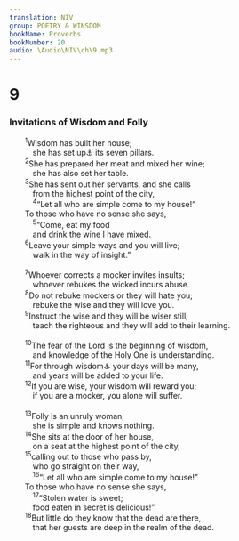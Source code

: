 ```yaml
---
translation: NIV
group: POETRY & WINSDOM
bookName: Proverbs 
bookNumber: 20
audio: \Audio\NIV\ch\9.mp3
---
```


<div class="title"><h1>9</h1><h3>Invitations of Wisdom and Folly </h3></div>
<span class="verse ch_9_1">  <sup>1</sup>Wisdom has built her house; <br/>   she has set up<a data-toggle="tooltip" data-placement="bottom" title="Septuagint, Syriac and Targum; Hebrew has hewn out">⚓</a> its seven pillars. <br/></span>
<span class="verse ch_9_2">  <sup>2</sup>She has prepared her meat and mixed her wine; <br/>   she has also set her table. <br/></span>
<span class="verse ch_9_3">  <sup>3</sup>She has sent out her servants, and she calls <br/>   from the highest point of the city, <br/></span>
<span class="verse ch_9_4">   <sup>4</sup>“Let all who are simple come to my house!” <br/>  To those who have no sense she says, <br/></span>
<span class="verse ch_9_5">   <sup>5</sup>“Come, eat my food <br/>   and drink the wine I have mixed. <br/></span>
<span class="verse ch_9_6">  <sup>6</sup>Leave your simple ways and you will live; <br/>   walk in the way of insight.” <br/><br/></span>
<span class="verse ch_9_7">  <sup>7</sup>Whoever corrects a mocker invites insults; <br/>   whoever rebukes the wicked incurs abuse. <br/></span>
<span class="verse ch_9_8">  <sup>8</sup>Do not rebuke mockers or they will hate you; <br/>   rebuke the wise and they will love you. <br/></span>
<span class="verse ch_9_9">  <sup>9</sup>Instruct the wise and they will be wiser still; <br/>   teach the righteous and they will add to their learning. <br/><br/></span>
<span class="verse ch_9_10">  <sup>10</sup>The fear of the Lord is the beginning of wisdom, <br/>   and knowledge of the Holy One is understanding. <br/></span>
<span class="verse ch_9_11">  <sup>11</sup>For through wisdom<a data-toggle="tooltip" data-placement="bottom" title="Septuagint, Syriac and Targum; Hebrew me">⚓</a> your days will be many, <br/>   and years will be added to your life. <br/></span>
<span class="verse ch_9_12">  <sup>12</sup>If you are wise, your wisdom will reward you; <br/>   if you are a mocker, you alone will suffer. <br/><br/></span>
<span class="verse ch_9_13">  <sup>13</sup>Folly is an unruly woman; <br/>   she is simple and knows nothing. <br/></span>
<span class="verse ch_9_14">  <sup>14</sup>She sits at the door of her house, <br/>   on a seat at the highest point of the city, <br/></span>
<span class="verse ch_9_15">  <sup>15</sup>calling out to those who pass by, <br/>   who go straight on their way, <br/></span>
<span class="verse ch_9_16">   <sup>16</sup>“Let all who are simple come to my house!” <br/>  To those who have no sense she says, <br/></span>
<span class="verse ch_9_17">   <sup>17</sup>“Stolen water is sweet; <br/>   food eaten in secret is delicious!” <br/></span>
<span class="verse ch_9_18">  <sup>18</sup>But little do they know that the dead are there, <br/>   that her guests are deep in the realm of the dead. <br/></span>
